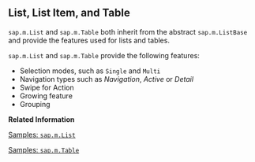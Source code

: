 <!-- loio295e44b2d0144318bcb7bdd56bfa5189 -->

## List, List Item, and Table

`sap.m.List` and `sap.m.Table` both inherit from the abstract `sap.m.ListBase` and provide the features used for lists and tables.

`sap.m.List` and `sap.m.Table` provide the following features:

-   Selection modes, such as `Single` and `Multi`
-   Navigation types such as *Navigation*, *Active* or *Detail*
-   Swipe for Action
-   Growing feature
-   Grouping

**Related Information**  


[Samples: `sap.m.List`](https://ui5.sap.com/#/entity/sap.m.List)

[Samples: `sap.m.Table`](https://ui5.sap.com/#/entity/sap.m.Table)


